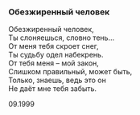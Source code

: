 ### Обезжиренный человек

Обезжиренный человек,  
Ты слоняешься, словно тень…  
От меня тебя скроет снег,  
Ты судьбу одел набекрень.  
От тебя меня – мой закон,  
Слишком правильный, может быть,  
Только, знаешь, ведь это он  
Не даёт мне тебя забыть.

09.1999

